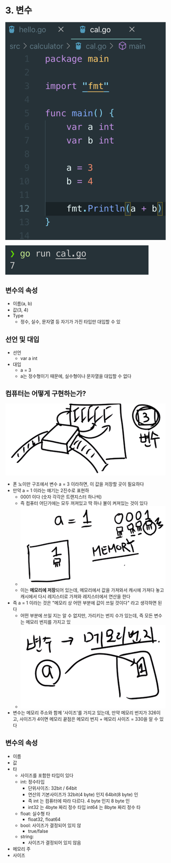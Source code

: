 # 3. 변수

![](.gitbook/assets/2020-01-01-2.17.57.png)

![](.gitbook/assets/2020-01-01-2.18.05.png)



## 변수의 속성

* 이름\(a, b\)
* 값\(3, 4\)
* Type
  * 정수, 실수, 문자열 등 자기가 가진 타입만 대입할 수 있

## 선언 및 대입

* 선언
  * var a int
* 대입
  * a = 3
  * a는 정수형이기 때문에, 실수형이나 문자열을 대입할 수 없다

## 컴퓨터는 어떻게 구현하는가?

![](.gitbook/assets/2020-01-01-2.26.08.png)

* 폰 노이만 구조에서 변수 a = 3 이라하면, 이 값을 저장할 곳이 필요하다
* 만약 a = 1 이라는 얘기는 2진수로 표현하
  *  0001 이다 \(숫자 각각은 트랜지스터 하나씩\)
  * 즉 컴퓨터 어딘가에는 모두 꺼져있고 딱 하나 불이 켜져있는 것이 있다
  * ![](.gitbook/assets/2020-01-01-2.28.48.png) 
  * 이는 **메모리에 저장**되어 있는데, 메모리에서 값을 가져와서 캐시에 가져다 놓고 캐시에서 다시 레지스터로 가져와 레지스터에서 연산을 한다
* 즉 a = 1 이라는 것은 "메모리 상 어떤 부분에 값이 쓰일 것이다" 라고 생각하면 된다
  * 어떤 부분에 쓰일 지는 알 수 없지만, 가리키는 번지 수가 있는데, 즉 모든 변수는 메모리 번지를 가지고 있
  *   ![](.gitbook/assets/2020-01-01-2.31.09.png) 
* 변수는 메모리 주소와 함께 '사이즈'를 가지고 있는데, 만약 메모리 번지가 326이고,  사이즈가 4이면 메모리 끝점은 메모리 번지 + 메모리 사이즈 = 330을 알 수 있다

## 변수의 속성

* 이름
* 값
* 타
  *  사이즈를 포함한 타입이 있다
  * int: 정수타입
    * 단위사이즈: 32bit / 64bit
    * 연산의 기본사이즈가 32bit\(4 byte\) 인지 64bit\(8 byte\) 인
    * 즉 int 는 컴퓨터에 따라 다르다. 4 byte 인지 8 byte 인
    *  int32 는 4byte 짜리 정수 타입 int64 는 8byte 짜리 정수 타
  * float: 실수형 타
    *  float32, float64
  * bool: 사이즈가 결정되어 있지 않
    * true/false
  * string: 
    * 사이즈가 결정되어 있지 않음
* 메모리 주
*  사이즈



